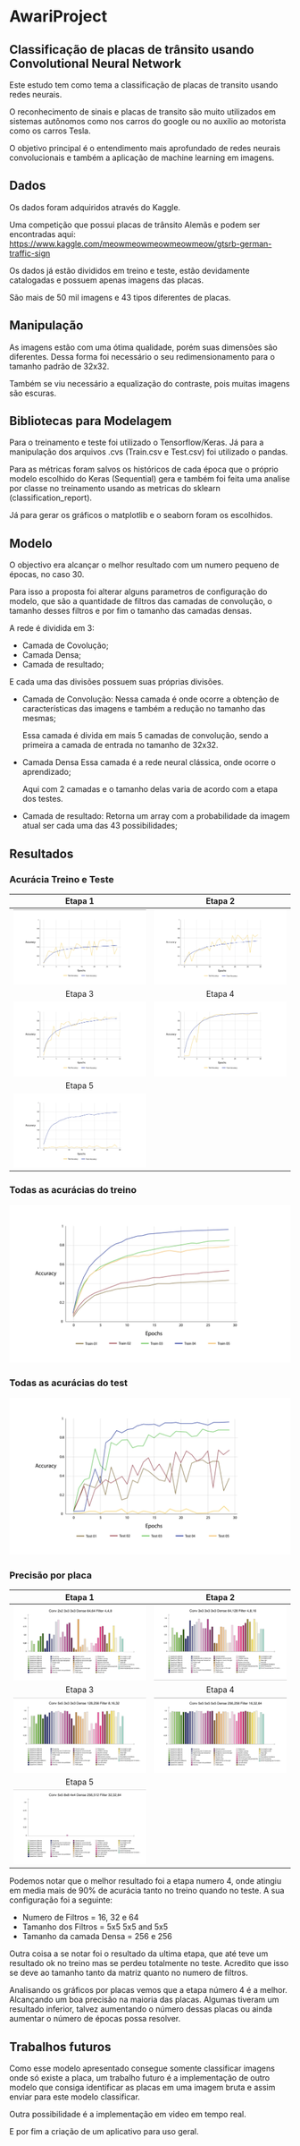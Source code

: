 # AwariProject
## Classificação de placas de trânsito usando Convolutional Neural Network

Este estudo tem como tema a classificação de placas de transito usando redes neurais.

O reconhecimento de sinais e placas de transito são muito utilizados em sistemas autônomos como nos carros do google ou no auxilio ao motorista como os carros Tesla.

O objetivo principal é o entendimento mais aprofundado de redes neurais convolucionais e também a aplicação de machine learning em imagens.

## Dados

Os dados foram adquiridos através do Kaggle.

Uma competição que possui placas de trânsito Alemãs e podem ser encontradas aqui:
https://www.kaggle.com/meowmeowmeowmeowmeow/gtsrb-german-traffic-sign

Os dados já estão divididos em treino e teste, estão devidamente catalogadas e possuem apenas imagens das placas.

São mais de 50 mil imagens e 43 tipos diferentes de placas.

## Manipulação

As imagens estão com uma ótima qualidade, porém suas dimensões são diferentes. Dessa forma foi necessário o seu redimensionamento
para o tamanho padrão de 32x32.

Também se viu necessário a equalização do contraste, pois muitas imagens são escuras.

## Bibliotecas para Modelagem

Para o treinamento e teste foi utilizado o Tensorflow/Keras. Já para a manipulação dos arquivos .cvs (Train.csv e Test.csv) foi utilizado o pandas.

Para as métricas foram salvos os históricos de cada época que o próprio modelo escolhido do Keras (Sequential) gera e também foi feita uma analise por classe no treinamento usando as metricas do sklearn (classification_report).

Já para gerar os gráficos o matplotlib e o seaborn foram os escolhidos.

## Modelo

O objectivo era alcançar o melhor resultado com um numero pequeno de épocas, no caso 30.

Para isso a proposta foi alterar alguns parametros de configuração do modelo, que são a quantidade de filtros das camadas de convolução, o tamanho desses filtros e por fim o tamanho das camadas
densas.

A rede é dividida em 3:
  - Camada de Covolução;
  - Camada Densa;
  - Camada de resultado;

E cada uma das divisões possuem suas próprias divisões.

* Camada de Convolução:
  Nessa camada é onde ocorre a obtenção de características das imagens e também a redução no tamanho das mesmas;

  Essa camada é divida em mais 5 camadas de convolução, sendo a primeira a camada de entrada no tamanho de 32x32.

* Camada Densa
  Essa camada é a rede neural clássica, onde ocorre o aprendizado;

  Aqui com 2 camadas e o tamanho delas varia de acordo com a etapa dos testes.

* Camada de resultado:
  Retorna um array com a probabilidade da imagem atual ser cada uma das 43 possibilidades;

## Resultados
### Acurácia Treino e Teste
| Etapa 1 | Etapa 2 |
| :--------------------------------------------------------------------------------------------------: | :--------------------------------------------------------------------------------------------------: |
| ![alt text](https://github.com/IvaStival/AwariProject/blob/main/plots/Final/Hist_Test1.png?raw=true) | ![alt text](https://github.com/IvaStival/AwariProject/blob/main/plots/Final/Hist_Test2.png?raw=true) |
| Etapa 3 | Etapa 4 |
| ![alt text](https://github.com/IvaStival/AwariProject/blob/main/plots/Final/Hist_Test3.png?raw=true) | ![alt text](https://github.com/IvaStival/AwariProject/blob/main/plots/Final/Hist_Test4.png?raw=true) |
| Etapa 5 | |
| ![alt text](https://github.com/IvaStival/AwariProject/blob/main/plots/Final/Hist_Test5.png?raw=true) |

### Todas as acurácias do treino
![alt text](https://github.com/IvaStival/AwariProject/blob/main/plots/Final/Hist_All_Train.png?raw=true)

### Todas as acurácias do test
![alt text](https://github.com/IvaStival/AwariProject/blob/main/plots/Final/Hist_All_Test.png?raw=true)

### Precisão por placa
| Etapa 1 | Etapa 2 |
| :-------------------------------------------------------------------------------------------------------: | :-------------------------------------------------------------------------------------------------------: |
| ![alt text](https://github.com/IvaStival/AwariProject/blob/main/plots/Final/Precision_Test1.png?raw=true) | ![alt text](https://github.com/IvaStival/AwariProject/blob/main/plots/Final/Precision_Test2.png?raw=true) |
| Etapa 3 | Etapa 4 |
| ![alt text](https://github.com/IvaStival/AwariProject/blob/main/plots/Final/Precision_Test3.png?raw=true) | ![alt text](https://github.com/IvaStival/AwariProject/blob/main/plots/Final/Precision_Test4.png?raw=true) |
| Etapa 5 | |
| ![alt text](https://github.com/IvaStival/AwariProject/blob/main/plots/Final/Precision_Test5.png?raw=true)|


Podemos notar que o melhor resultado foi a etapa numero 4, onde atingiu em media mais de 90% de acurácia tanto no treino quando no teste.
A sua configuração foi a seguinte:
  - Numero de Filtros   = 16, 32 e 64
  - Tamanho dos Filtros = 5x5 5x5 and 5x5
  - Tamanho da camada Densa = 256 e 256

Outra coisa a se notar foi o resultado da ultima etapa, que até teve um resultado ok no treino mas se perdeu totalmente no teste.
Acredito que isso se deve ao tamanho tanto da matriz quanto no numero de filtros.

Analisando os gráficos por placas vemos que a etapa número 4 é a melhor. Alcançando um boa precisão na maioria das placas.
Algumas tiveram um resultado inferior, talvez aumentando o número dessas placas ou ainda aumentar o número de épocas possa resolver.

## Trabalhos futuros
Como esse modelo apresentado consegue somente classificar imagens onde só existe a placa, um trabalho futuro é a implementação de outro modelo que consiga identificar as placas em uma imagem bruta
e assim enviar para este modelo classificar.

Outra possibilidade é a implementação em video em tempo real.

E por fim a criação de um aplicativo para uso geral.
